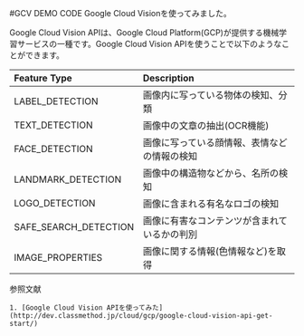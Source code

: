 #GCV DEMO CODE
Google Cloud Visionを使ってみました。

Google Cloud Vision APIは、Google Cloud Platform(GCP)が提供する機械学習サービスの一種です。Google Cloud Vision APIを使うことで以下のようなことができます。

| Feature Type | Description |
|:------------|:------------|
|LABEL_DETECTION|画像内に写っている物体の検知、分類|
|TEXT_DETECTION|画像中の文章の抽出(OCR機能)|
|FACE_DETECTION|画像に写っている顔情報、表情などの情報の検知|
|LANDMARK_DETECTION|画像中の構造物などから、名所の検知|
|LOGO_DETECTION|画像に含まれる有名なロゴの検知|
|SAFE_SEARCH_DETECTION|画像に有害なコンテンツが含まれているかの判別|
|IMAGE_PROPERTIES|画像に関する情報(色情報など)を取得|

参照文献

    1. [Google Cloud Vision APIを使ってみた](http://dev.classmethod.jp/cloud/gcp/google-cloud-vision-api-get-start/)
